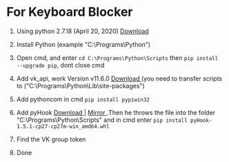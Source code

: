 # For Keyboard Blocker

1. Using python 2.7.18 (April 20, 2020) <a  href="https://www.python.org/downloads/release/python-2718/"> Download </a>
2. Install Python (example "C:\Programs\Python")
3. Open cmd, and enter ```cd C:\Programs\Python\Scripts``` then ```pip install --upgrade pip```, dont close cmd

4. Add vk_api, work Version v11.6.0 <a  href="https://github.com/python273/vk_api/releases/tag/v11.6.0"> Download </a> (you need to transfer scripts to ("C:\Programs\Python\Lib\site-packages")
5. Add pythoncom in cmd ```pip install pypiwin32```
6. Add pyHook <a  href="https://download.lfd.uci.edu/pythonlibs/z4tqcw5k/cp27/pyHook-1.5.1-cp27-cp27m-win_amd64.whl"> Download </a> |
<a  href="https://github.com/X3eRo0/NR_RAT_BETA/blob/master/pyHook-1.5.1-cp27-cp27m-win_amd64.whl"> Mirror </a> 
 .Then he throws the file into the folder "C:\Programs\Python\Scripts" and in cmd enter ```pip install pyHook-1.5.1-cp27-cp27m-win_amd64.whl```
7. Find the VK group token
8. Done
